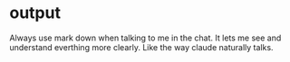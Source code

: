 # output
Always use mark down when talking to me in the chat. It lets me see and understand everthing more clearly. Like the way claude naturally talks.

